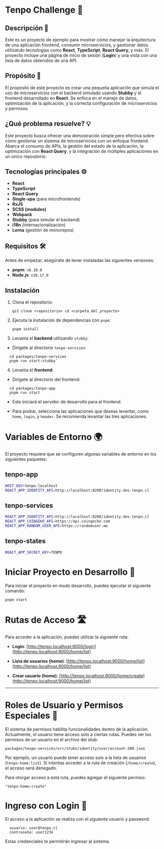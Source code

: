 
# Tenpo Challenge 🎯

## Descripción 📖

Este es un proyecto de ejemplo para mostrar cómo manejar la arquitectura de una aplicación frontend, consumir microservicios, y gestionar datos utilizando tecnologías como **React**, **TypeScript**, **React Query**, y más. El proyecto incluye una página de inicio de sesión (**Login**) y una vista con una lista de datos obtenidos de una API.

## Propósito 🎯

El propósito de este proyecto es crear una pequeña aplicación que simula el uso de microservicios con el backend simulado usando **Stubby** y el frontend desarrollado en **React**. Se enfoca en el manejo de datos, optimización de la aplicación, y la correcta configuración de microservicios y permisos.

## ¿Qué problema resuelve? 💡

Este proyecto busca ofrecer una demostración simple pero efectiva sobre cómo gestionar un sistema de microservicios con un enfoque frontend. Abarca el consumo de APIs, la gestión del estado de la aplicación, la optimización con **React Query**, y la integración de múltiples aplicaciones en un único repositorio.

## Tecnologías principales ⚙️

- **React**
- **TypeScript**
- **React Query**
- **Single-spa** (para microfrontends)
- **RxJS**
- **SCSS (modules)**
- **Webpack**
- **Stubby** (para simular el backend)
- **i18n** (internacionalización)
- **Lerna** (gestión de monorepos)

## Requisitos 🛠️

Antes de empezar, asegúrate de tener instaladas las siguientes versiones:

- **pnpm**: `v8.10.0`  
- **Node.js**: `v20.17.0`  


## Instalación

1.  Clona el repositorio:
    
    `git clone <repositorio> cd <carpeta_del_proyecto>` 
    
2.  Ejecuta la instalación de dependencias con `pnpm`:
    
    `pnpm install`

3.   Levanta el **backend** utilizando `stubby`:

 - Dirígete al directorio `tenpo-services`:
  ```
    cd packages/tenpo-services
    pnpm run start:stubby` 
  ```
        
4.   Levanta el **frontend**:
    
  - Dirígete al directorio del frontend:
  ```
    cd packages/tenpo-app
    pnpm run start
  ```
    
  - Esto iniciará el servidor de desarrollo para el frontend.
    
  - Para probar, selecciona las aplicaciones que deseas levantar, como `home`, `login`, y `header`. Se recomienda levantar las tres aplicaciones.

# Variables de Entorno 🌍

El proyecto requiere que se configuren algunas variables de entorno en los siguientes paquetes:

## tenpo-app
```bash
HOST_DEV=tenpo.localhost
REACT_APP_IDENTITY_API=http://localhost:8200/identity.dev.tenpo.cl
```

## tenpo-services
```bash
REACT_APP_IDENTITY_API=http://localhost:8200/identity.dev.tenpo.cl
REACT_APP_COINGEKO_API=https://api.coingecko.com
REACT_APP_RANDOM_USER_API=https://randomuser.me
```

## tenpo-states
```bash
REACT_APP_SECRET_KEY=TENPO
```


# Iniciar Proyecto en Desarrollo 🚀

Para iniciar el proyecto en modo desarrollo, puedes ejecutar el siguiente comando:

`pnpm start`


# Rutas de Acceso 🛣️

Para acceder a la aplicación, puedes utilizar la siguiente ruta:

-   **Login**: [http://tenpo.localhost:9000/login](http://tenpo.localhost:9000/home/list)

-   **Lista de usuarios (home)**: [http://tenpo.localhost:9000/home/list](http://tenpo.localhost:9000/home/list)
-   **Crear usuario (home)**: [http://tenpo.localhost:9000/home/create](http://tenpo.localhost:9000/home/list)
    

----------

# Roles de Usuario y Permisos Especiales 🔑

El sistema de permisos habilita funcionalidades dentro de la aplicación. Actualmente, el usuario tiene acceso solo a ciertas rutas. Puedes ver los permisos de un usuario en el archivo del stub:

`packages/tenpo-services/src/stubs/identity/user/account-200.json`

Por ejemplo, un usuario puede tener acceso solo a la lista de usuarios (`tenpo:home:list`). Si intentas acceder a la ruta de creación (`/home/create`), el acceso será denegado.

Para otorgar acceso a esta ruta, puedes agregar el siguiente permiso:

`"tenpo:home:create"`


# Ingreso con Login 🔑

El acceso a la aplicación se realiza con el siguiente usuario y password:
```
  usuario: user@tenpo.cl
  contraseña: user1234
```

Estas credenciales te permitirán ingresar al sistema.